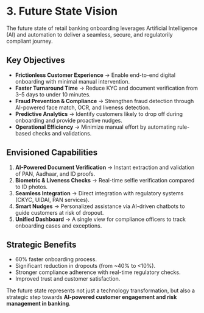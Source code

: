 # 3. Future State Vision

The future state of retail banking onboarding leverages Artificial Intelligence (AI) and automation to deliver a seamless, secure, and regulatorily compliant journey.  

## Key Objectives
- **Frictionless Customer Experience** → Enable end-to-end digital onboarding with minimal manual intervention.  
- **Faster Turnaround Time** → Reduce KYC and document verification from 3–5 days to under 10 minutes.  
- **Fraud Prevention & Compliance** → Strengthen fraud detection through AI-powered face match, OCR, and liveness detection.  
- **Predictive Analytics** → Identify customers likely to drop off during onboarding and provide proactive nudges.  
- **Operational Efficiency** → Minimize manual effort by automating rule-based checks and validations.  

## Envisioned Capabilities
1. **AI-Powered Document Verification** → Instant extraction and validation of PAN, Aadhaar, and ID proofs.  
2. **Biometric & Liveness Checks** → Real-time selfie verification compared to ID photos.  
3. **Seamless Integration** → Direct integration with regulatory systems (CKYC, UIDAI, PAN services).  
4. **Smart Nudges** → Personalized assistance via AI-driven chatbots to guide customers at risk of dropout.  
5. **Unified Dashboard** → A single view for compliance officers to track onboarding cases and exceptions.  

## Strategic Benefits
- 60% faster onboarding process.  
- Significant reduction in dropouts (from ~40% to <10%).  
- Stronger compliance adherence with real-time regulatory checks.  
- Improved trust and customer satisfaction.  

The future state represents not just a technology transformation, but also a strategic step towards **AI-powered customer engagement and risk management in banking**.
